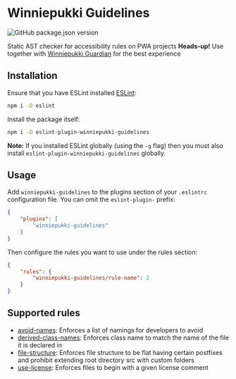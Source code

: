 # Winniepukki Guidelines

![GitHub package.json version](https://img.shields.io/github/package-json/v/winniepukki/guidelines)

Static AST checker for accessibility rules on PWA projects **Heads-up!** Use together with [Winniepukki Guardian](https://www.npmjs.com/package/eslint-config-winniepukki-guardian) for the best experience

## Installation
Ensure that you have ESLint installed [ESLint](http://eslint.org):
```bash
npm i -D eslint
```

Install the package itself:
```bash
npm i -D eslint-plugin-winniepukki-guidelines
```

**Note:** If you installed ESLint globally (using the `-g` flag) then you must also install `eslint-plugin-winniepukki-guidelines` globally.

## Usage
Add `winniepukki-guidelines` to the plugins section of your `.eslintrc` configuration file. You can omit the `eslint-plugin-` prefix:

```json
{
    "plugins": [
        "winniepukki-guidelines"
    ]
}
```


Then configure the rules you want to use under the rules section:
```json
{
    "rules": {
        "winniepukki-guidelines/rule-name": 2
    }
}
```

## Supported rules
- [avoid-names](https://github.com/winniepukki/guidelines/blob/main/docs/rules/avoid-names.md): Enforces a list of namings for developers to avoid
- [derived-class-names](https://github.com/winniepukki/guidelines/blob/main/docs/rules/derived-class-names.md): Enforces class name to match the name of the file it is declared in
- [file-structure](https://github.com/winniepukki/guidelines/blob/main/docs/rules/file-structure.md): Enforces file structure to be flat having certain postfixes and prohibit extending root directory src with custom folders
- [use-license](https://github.com/winniepukki/guidelines/blob/main/docs/rules/use-license.md): Enforces files to begin with a given license comment
